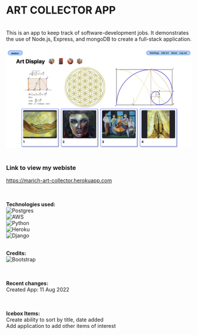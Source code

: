 # ART COLLECTOR APP
</br>
This is an app to keep track of software-development jobs. It demonstrates the use of Node.js, Express, and mongoDB to create a full-stack application.</br>
</br>
<img src="./main_app/static/images/app-screen-shot.png" alt="Website Screenshot.">
</br></br>

### Link to view my webiste</br>
https://marich-art-collector.herokuapp.com</br>
</br></br>

__Technologies used:__
</br>
![Postgres](https://img.shields.io/badge/postgres-%23316192.svg?style=for-the-badge&logo=postgresql&logoColor=white)
</br>
![AWS](https://img.shields.io/badge/AWS-%23FF9900.svg?style=for-the-badge&logo=amazon-aws&logoColor=white)
</br>
![Python](https://img.shields.io/badge/python-3670A0?style=for-the-badge&logo=python&logoColor=ffdd54)
</br>
![Heroku](https://img.shields.io/badge/heroku-%23430098.svg?style=for-the-badge&logo=heroku&logoColor=white)
</br>
![Django](https://img.shields.io/badge/django-%23092E20.svg?style=for-the-badge&logo=django&logoColor=white)
</br></br>

__Credits:__</br>
![Bootstrap](https://img.shields.io/badge/bootstrap-%23563D7C.svg?style=for-the-badge&logo=bootstrap&logoColor=white)
</br>
</br></br>

__Recent changes:__</br>
Created App: 11 Aug 2022</br>
</br></br>

__Icebox Items:__</br>
Create ability to sort by title, date added</br>
Add application to add other items of interest</br>
